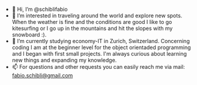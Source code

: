 - 👋 Hi, I’m @schiblifabio
- 👀 I’m interested in traveling around the world and explore new spots. When the weather is fine and the conditions are good I like to go kitesurfing or I go up in the mountains and hit the slopes with my snowboard :).
- 🌱 I’m currently studying economy-IT in Zurich, Switzerland. Concerning coding I am at the beginner level for the object orientaded programming and I began with first small projects. I'm always curious about learning new things and expanding my knowledge.
- 📫 For questions and other requests you can easily reach me via mail: fabio.schibli@gmail.com

<!---
schiblifabio/schiblifabio is a ✨ special ✨ repository because its `README.md` (this file) appears on your GitHub profile.
You can click the Preview link to take a look at your changes.
--->
